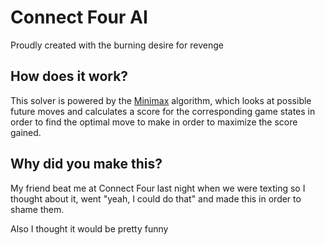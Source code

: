 # Connect Four AI

Proudly created with the burning desire for revenge

## How does it work?

This solver is powered by the [Minimax](https://en.wikipedia.org/wiki/Minimax) algorithm,
which looks at possible future moves and calculates a score for the corresponding game states
in order to find the optimal move to make in order to maximize the score gained.

## Why did you make this?

My friend beat me at Connect Four last night when we were texting so I thought about it,
went "yeah, I could do that" and made this in order to shame them.

Also I thought it would be pretty funny

